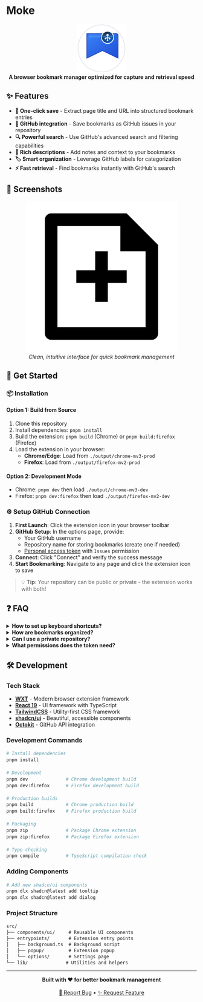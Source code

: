 # Moke

<div align="center">
  <img src="./icon.svg" width="128" height="128" alt="Moke Icon">
  <br>
  <strong>A browser bookmark manager optimized for capture and retrieval speed</strong>
</div>

## ✨ Features

- **🚀 One-click save** - Extract page title and URL into structured bookmark entries
- **🐙 GitHub integration** - Save bookmarks as GitHub issues in your repository  
- **🔍 Powerful search** - Use GitHub's advanced search and filtering capabilities
- **📝 Rich descriptions** - Add notes and context to your bookmarks
- **🏷️ Smart organization** - Leverage GitHub labels for categorization
- **⚡ Fast retrieval** - Find bookmarks instantly with GitHub's search

## 📸 Screenshots

<div align="center">
  <img src="./src/assets/bookmarkhub.svg" alt="Moke Extension Interface" width="400">
  <br>
  <em>Clean, intuitive interface for quick bookmark management</em>
</div>

## 🚀 Get Started

### 📦 Installation

#### Option 1: Build from Source
1. Clone this repository
2. Install dependencies: `pnpm install`
3. Build the extension: `pnpm build` (Chrome) or `pnpm build:firefox` (Firefox)
4. Load the extension in your browser:
   - **Chrome/Edge**: Load from `./output/chrome-mv3-prod`
   - **Firefox**: Load from `./output/firefox-mv2-prod`

#### Option 2: Development Mode
- Chrome: `pnpm dev` then load `./output/chrome-mv3-dev`
- Firefox: `pnpm dev:firefox` then load `./output/firefox-mv2-dev`

### ⚙️ Setup GitHub Connection

1. **First Launch**: Click the extension icon in your browser toolbar
2. **GitHub Setup**: In the options page, provide:
   - Your GitHub username
   - Repository name for storing bookmarks (create one if needed)
   - [Personal access token](https://github.com/settings/personal-access-tokens/new) with `Issues` permission
3. **Connect**: Click "Connect" and verify the success message
4. **Start Bookmarking**: Navigate to any page and click the extension icon to save

> 💡 **Tip**: Your repository can be public or private - the extension works with both!

## ❓ FAQ

<details>
<summary><strong>How to set up keyboard shortcuts?</strong></summary>

You can assign a custom keyboard shortcut to quickly open the extension:
- **Chrome/Edge**: Go to `chrome://extensions/shortcuts`
- **Firefox**: Visit `about:addons` → Extension settings → Shortcuts

</details>

<details>
<summary><strong>How are bookmarks organized?</strong></summary>

Each bookmark becomes a GitHub issue with:
- **Title**: The webpage title
- **Body**: The URL
- **Comments**: Your additional notes and descriptions  
- **Labels**: Tags for categorization (future feature)

This gives you access to GitHub's powerful search, filtering, and organization tools!

</details>

<details>
<summary><strong>Can I use a private repository?</strong></summary>

Yes! Moke works with both public and private repositories. Your bookmarks will only be visible to you and anyone with repository access.

</details>

<details>
<summary><strong>What permissions does the token need?</strong></summary>

Your GitHub personal access token needs:
- **Issues**: Read and write access to create and manage bookmark issues
- **Repository access**: Select the specific repository for your bookmarks

</details>

## 🛠️ Development

### Tech Stack

- **[WXT](https://wxt.dev/)** - Modern browser extension framework
- **[React 19](https://react.dev/)** - UI framework with TypeScript
- **[TailwindCSS](https://tailwindcss.com/)** - Utility-first CSS framework  
- **[shadcn/ui](https://ui.shadcn.com/)** - Beautiful, accessible components
- **[Octokit](https://github.com/octokit/octokit.js)** - GitHub API integration

### Development Commands

```bash
# Install dependencies
pnpm install

# Development
pnpm dev              # Chrome development build
pnpm dev:firefox      # Firefox development build

# Production builds
pnpm build            # Chrome production build
pnpm build:firefox    # Firefox production build

# Packaging
pnpm zip              # Package Chrome extension
pnpm zip:firefox      # Package Firefox extension

# Type checking
pnpm compile          # TypeScript compilation check
```

### Adding Components

```bash
# Add new shadcn/ui components
pnpm dlx shadcn@latest add tooltip
pnpm dlx shadcn@latest add dialog
```

### Project Structure

```
src/
├── components/ui/     # Reusable UI components
├── entrypoints/       # Extension entry points
│   ├── background.ts  # Background script
│   ├── popup/         # Extension popup
│   └── options/       # Settings page
└── lib/              # Utilities and helpers
```

---

<div align="center">
  <strong>Built with ❤️ for better bookmark management</strong>
  <br><br>
  <a href="https://github.com/st01cs/bookmarkhub/issues">🐛 Report Bug</a> • 
  <a href="https://github.com/st01cs/bookmarkhub/issues">✨ Request Feature</a>
</div>
